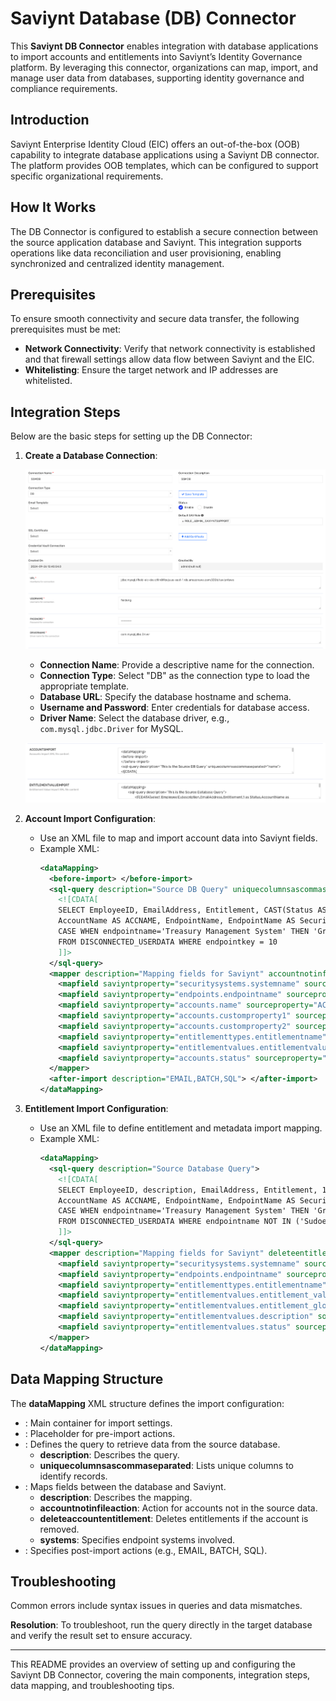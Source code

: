 # Saviynt Database (DB) Connector

This **Saviynt DB Connector** enables integration with database applications to import accounts and entitlements into Saviynt’s Identity Governance platform. By leveraging this connector, organizations can map, import, and manage user data from databases, supporting identity governance and compliance requirements.

## Introduction

Saviynt Enterprise Identity Cloud (EIC) offers an out-of-the-box (OOB) capability to integrate database applications using a Saviynt DB connector. The platform provides OOB templates, which can be configured to support specific organizational requirements.

## How It Works

The DB Connector is configured to establish a secure connection between the source application database and Saviynt. This integration supports operations like data reconciliation and user provisioning, enabling synchronized and centralized identity management.

## Prerequisites

To ensure smooth connectivity and secure data transfer, the following prerequisites must be met:
- **Network Connectivity**: Verify that network connectivity is established and that firewall settings allow data flow between Saviynt and the EIC.
- **Whitelisting**: Ensure the target network and IP addresses are whitelisted.

## Integration Steps

Below are the basic steps for setting up the DB Connector:

1. **Create a Database Connection**:

	![Workflow Diagram](./images/visual.png)

   - **Connection Name**: Provide a descriptive name for the connection.
   - **Connection Type**: Select "DB" as the connection type to load the appropriate template.
   - **Database URL**: Specify the database hostname and schema.
   - **Username and Password**: Enter credentials for database access.
   - **Driver Name**: Select the database driver, e.g., `com.mysql.jdbc.Driver` for MySQL.
   
	![Workflow Diagram](./images/visual1.png)

2. **Account Import Configuration**:
   - Use an XML file to map and import account data into Saviynt fields.
   - Example XML:
     ```xml
     <dataMapping>
       <before-import> </before-import>
       <sql-query description="Source DB Query" uniquecolumnsascommaseparated="name">
         <![CDATA[
         SELECT EmployeeID, EmailAddress, Entitlement, CAST(Status AS varchar) AS Status,
         AccountName AS ACCNAME, EndpointName, EndpointName AS SecuritySystem,
         CASE WHEN endpointname='Treasury Management System' THEN 'Groups' ELSE 'Role' END AS EntitlementType
         FROM DISCONNECTED_USERDATA WHERE endpointkey = 10
         ]]>
       </sql-query>
       <mapper description="Mapping fields for Saviynt" accountnotinfileaction="Suspend" deleteaccountentitlement="true" ifusernotexists="noaction" systems="'Treasury Management System'">
         <mapfield saviyntproperty="securitysystems.systemname" sourceproperty="SecuritySystem" type="character"/>
         <mapfield saviyntproperty="endpoints.endpointname" sourceproperty="EndpointName" type="character"/>
         <mapfield saviyntproperty="accounts.name" sourceproperty="ACCNAME" type="character"/>
         <mapfield saviyntproperty="accounts.customproperty1" sourceproperty="EmployeeID" type="character"/>
         <mapfield saviyntproperty="accounts.customproperty2" sourceproperty="EmailAddress" type="character"/>
         <mapfield saviyntproperty="entitlementtypes.entitlementname" sourceproperty="EntitlementType" type="character"/>
         <mapfield saviyntproperty="entitlementvalues.entitlementvalue" sourceproperty="Entitlement" type="character"/>
         <mapfield saviyntproperty="accounts.status" sourceproperty="Status" type="character"/>
       </mapper>
       <after-import description="EMAIL,BATCH,SQL"> </after-import>
     </dataMapping>
     ```

3. **Entitlement Import Configuration**:
   - Use an XML file to define entitlement and metadata import mapping.
   - Example XML:
     ```xml
     <dataMapping>
       <sql-query description="Source Database Query">
         <![CDATA[
         SELECT EmployeeID, description, EmailAddress, Entitlement, 1 AS Status,
         AccountName AS ACCNAME, EndpointName, EndpointName AS SecuritySystem,
         CASE WHEN endpointname='Treasury Management System' THEN 'Groups' ELSE 'Role' END AS EntitlementType
         FROM DISCONNECTED_USERDATA WHERE endpointname NOT IN ('Sudoer Review for AIX')
         ]]>
       </sql-query>
       <mapper description="Mapping fields for Saviynt" deleteentitlementowner="false" entnotpresentaction="inactive" createentitlementtype="true" systems="'Treasury Management System'">
         <mapfield saviyntproperty="securitysystems.systemname" sourceproperty="SecuritySystem" type="character"/>
         <mapfield saviyntproperty="endpoints.endpointname" sourceproperty="EndpointName" type="character"/>
         <mapfield saviyntproperty="entitlementtypes.entitlementname" sourceproperty="EntitlementType" type="character"/>
         <mapfield saviyntproperty="entitlementvalues.entitlement_value" sourceproperty="Entitlement" type="character"/>
         <mapfield saviyntproperty="entitlementvalues.entitlement_glossary" sourceproperty="description" type="character"/>
         <mapfield saviyntproperty="entitlementvalues.description" sourceproperty="description" type="character"/>
         <mapfield saviyntproperty="entitlementvalues.status" sourceproperty="Status" type="number"/>
       </mapper>
     </dataMapping>
     ```

## Data Mapping Structure

The **dataMapping** XML structure defines the import configuration:
- **<dataMapping>**: Main container for import settings.
- **<before-import>**: Placeholder for pre-import actions.
- **<sql-query>**: Defines the query to retrieve data from the source database.
  - **description**: Describes the query.
  - **uniquecolumnsascommaseparated**: Lists unique columns to identify records.
- **<mapper>**: Maps fields between the database and Saviynt.
  - **description**: Describes the mapping.
  - **accountnotinfileaction**: Action for accounts not in the source data.
  - **deleteaccountentitlement**: Deletes entitlements if the account is removed.
  - **systems**: Specifies endpoint systems involved.
- **<after-import>**: Specifies post-import actions (e.g., EMAIL, BATCH, SQL).

## Troubleshooting

Common errors include syntax issues in queries and data mismatches.

**Resolution**:
To troubleshoot, run the query directly in the target database and verify the result set to ensure accuracy.

---

This README provides an overview of setting up and configuring the Saviynt DB Connector, covering the main components, integration steps, data mapping, and troubleshooting tips.
